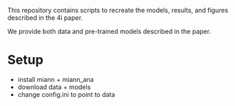 This repository contains scripts to recreate the models, results, and figures described in the 4i paper.

We provide both data and pre-trained models described in the paper. 

# Setup
- install miann + miann_ana
- download data + models
- change config.ini to point to data